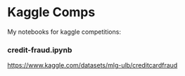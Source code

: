 # Kaggle Comps
My notebooks for kaggle competitions:
### credit-fraud.ipynb
https://www.kaggle.com/datasets/mlg-ulb/creditcardfraud
